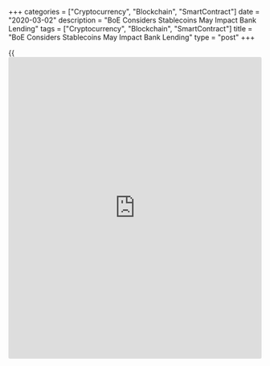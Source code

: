 +++
categories = ["Cryptocurrency", "Blockchain", "SmartContract"]
date = "2020-03-02"
description = "BoE Considers Stablecoins May Impact Bank Lending"
tags = ["Cryptocurrency", "Blockchain", "SmartContract"]
title = "BoE Considers Stablecoins May Impact Bank Lending"
type = "post"
+++

{{<iframe id="large-banner" src="https://www.bounty.group/#slide=25.0" width="100%" height="600" scrolling="no" style="border: 0px solid rgb(216, 221, 230); border-radius: 3px;">}}

The digital economy can abate or even put an end the practice of bank
lending, according to John Kancliff’s comments, BoE’s Deputy Governor of
financial stability.

![crypto world put under question bank credit][1]_Photo: Flickr_

Following his opinion, the integration of stablecoins in social networks
can lead to the fact that people will cease to trust the storage of
their funds to banks.

Kancliff pointed out also that digital currencies raise “very important
questions” for the UK government, regulators and the BoE. He called on
regulators and central banks to be ready for the serious challenges that
the emerging cryptocurrency world raises.

The official said the effectiveness of the financial architecture is
doubtful, since it still has the equivalent of the work of 18th century
bank clerks. But still stablecoins offer a certain number of advantages,
including “a significant reduction in the payments cost, especially
cross-border ones” and “greater financial affordability due to simple
and cheap admittance to payment services”.

Kancliff warned that due to the Facebook audience extent, its Libra
stablecoin project in a short time can reach a high level of acceptance
and become “systemically important” in the traditional financial world.

Meantime, the main crypto currency rate soared by 3.94 percent on
Monday, towards $8,863 at 1438 GMT. Ethereum gained 6.88 percent, to
$229,13, Ripple prices added 5.50 percent, to $0.2371., Bitcoin cash
grew by 6.15 percent, to $326,30.

_Source: Cointelegraph_

   1. /files/filemanager/image/For_Analytics_23/crypto_flickr.jpg